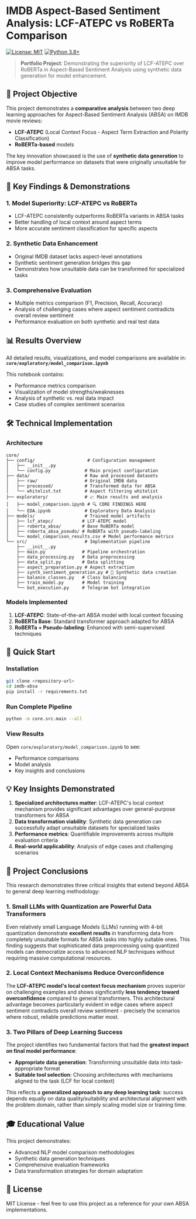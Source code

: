 # IMDB Aspect-Based Sentiment Analysis: LCF-ATEPC vs RoBERTa Comparison

[![License: MIT](https://img.shields.io/badge/License-MIT-yellow.svg)](https://opensource.org/licenses/MIT)
[![Python 3.8+](https://img.shields.io/badge/python-3.8+-blue.svg)](https://www.python.org/downloads/)

> **Portfolio Project**: Demonstrating the superiority of LCF-ATEPC over RoBERTa in Aspect-Based Sentiment Analysis using synthetic data generation for model enhancement.

## 🎯 Project Objective

This project demonstrates a **comparative analysis** between two deep learning approaches for Aspect-Based Sentiment Analysis (ABSA) on IMDB movie reviews:

- **LCF-ATEPC** (Local Context Focus - Aspect Term Extraction and Polarity Classification)
- **RoBERTa-based** models

The key innovation showcased is the use of **synthetic data generation** to improve model performance on datasets that were originally unsuitable for ABSA tasks.

## 🚀 Key Findings & Demonstrations

### 1. **Model Superiority**: LCF-ATEPC vs RoBERTa
- LCF-ATEPC consistently outperforms RoBERTa variants in ABSA tasks
- Better handling of local context around aspect terms
- More accurate sentiment classification for specific aspects

### 2. **Synthetic Data Enhancement**
- Original IMDB dataset lacks aspect-level annotations
- Synthetic sentiment generation bridges this gap
- Demonstrates how unsuitable data can be transformed for specialized tasks

### 3. **Comprehensive Evaluation**
- Multiple metrics comparison (F1, Precision, Recall, Accuracy)
- Analysis of challenging cases where aspect sentiment contradicts overall review sentiment
- Performance evaluation on both synthetic and real test data

## 📊 Results Overview

All detailed results, visualizations, and model comparisons are available in:
**`core/exploratory/model_comparison.ipynb`**

This notebook contains:
- Performance metrics comparison
- Visualization of model strengths/weaknesses  
- Analysis of synthetic vs. real data impact
- Case studies of complex sentiment scenarios

## 🛠 Technical Implementation

### Architecture
```
core/
├── config/                    # Configuration management
│   ├── __init__.py
│   └── config.py             # Main project configuration
├── data/                     # Raw and processed datasets
│   ├── raw/                  # Original IMDB data
│   ├── processed/            # Transformed data for ABSA
│   └── whitelist.txt         # Aspect filtering whitelist
├── exploratory/              # 📈 Main results and analysis
│   ├── model_comparison.ipynb # 🔍 CORE FINDINGS HERE
│   └── EDA.ipynb             # Exploratory Data Analysis
├── models/                   # Trained model artifacts
│   ├── lcf_atepc/           # LCF-ATEPC model
│   ├── roberta_absa/        # Base RoBERTa model
│   ├── roberta_absa_pseudo/ # RoBERTa with pseudo-labeling
│   └── model_comparison_results.csv # Model performance metrics
└── src/                      # Implementation pipeline
    ├── __init__.py
    ├── main.py              # Pipeline orchestration
    ├── data_processing.py   # Data preprocessing
    ├── data_split.py        # Data splitting
    ├── aspect_preparation.py # Aspect extraction
    ├── synth_sentiment_generation.py # 🔑 Synthetic data creation
    ├── balance_classes.py   # Class balancing
    ├── train_model.py       # Model training
    └── bot_execution.py     # Telegram bot integration
```

### Models Implemented

1. **LCF-ATEPC**: State-of-the-art ABSA model with local context focusing
2. **RoBERTa Base**: Standard transformer approach adapted for ABSA
3. **RoBERTa + Pseudo-labeling**: Enhanced with semi-supervised techniques

## 🔧 Quick Start

### Installation
```bash
git clone <repository-url>
cd imdb-absa
pip install -r requirements.txt
```

### Run Complete Pipeline
```bash
python -m core.src.main --all
```

### View Results
Open `core/exploratory/model_comparison.ipynb` to see:
- Performance comparisons
- Model analysis
- Key insights and conclusions

## 💡 Key Insights Demonstrated

1. **Specialized architectures matter**: LCF-ATEPC's local context mechanism provides significant advantages over general-purpose transformers for ABSA
2. **Data transformation viability**: Synthetic data generation can successfully adapt unsuitable datasets for specialized tasks
3. **Performance metrics**: Quantifiable improvements across multiple evaluation criteria
4. **Real-world applicability**: Analysis of edge cases and challenging scenarios

## 🔬 Project Conclusions

This research demonstrates three critical insights that extend beyond ABSA to general deep learning methodology:

### 1. **Small LLMs with Quantization are Powerful Data Transformers**
Even relatively small Language Models (LLMs) running with 4-bit quantization demonstrate **excellent results** in transforming data from completely unsuitable formats for ABSA tasks into highly suitable ones. This finding suggests that sophisticated data preprocessing using quantized models can democratize access to advanced NLP techniques without requiring massive computational resources.

### 2. **Local Context Mechanisms Reduce Overconfidence**
The **LCF-ATEPC model's local context focus mechanism** proves superior on challenging examples and shows significantly **less tendency toward overconfidence** compared to general transformers. This architectural advantage becomes particularly evident in edge cases where aspect sentiment contradicts overall review sentiment - precisely the scenarios where robust, reliable predictions matter most.

### 3. **Two Pillars of Deep Learning Success**
The project identifies two fundamental factors that had the **greatest impact on final model performance**:
- **Appropriate data generation**: Transforming unsuitable data into task-appropriate format
- **Suitable tool selection**: Choosing architectures with mechanisms aligned to the task (LCF for local context)

This reflects a **generalized approach to any deep learning task**: success depends equally on data quality/suitability and architectural alignment with the problem domain, rather than simply scaling model size or training time.

## 🎓 Educational Value

This project demonstrates:
- Advanced NLP model comparison methodologies
- Synthetic data generation techniques
- Comprehensive evaluation frameworks
- Data transformation strategies for domain adaptation

## 📄 License

MIT License - feel free to use this project as a reference for your own ABSA implementations. 